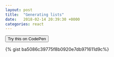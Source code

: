 ```yaml
---
layout: post
title:  "Generating lists"
date:   2018-02-14 20:39:30 +0000
categories: react
---
```


<button class="codepenBtn" onclick="window.location.href='https://codepen.io/anon/pen/bLMGox?editors=0010'">Try this on CodePen</button>

{% gist ba5086c39775f8b0920e7db971611d9c%}
